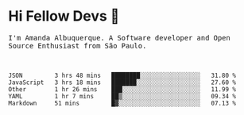 # Hi Fellow Devs :wave:
   
<p>
  <samp>
    I'm Amanda Albuquerque. A Software developer and Open Source Enthusiast from São Paulo.
  </samp>

  
<!--   [![Twitter Follow](https://img.shields.io/twitter/follow/alalbux?style=social)](https://www.twitter.com/alalbux)
  [![Linkedin Badge](https://img.shields.io/badge/-alalbux-blue?style=flat-square&logo=Linkedin&logoColor=white&link=https://www.linkedin.com/in/alalbux/)](https://www.linkedin.com/in/alalbux/)
  [![Medium Badge](https://img.shields.io/badge/-alalbux-black?style=flat-square&logo=Medium&logoColor=white&link=https://medium.com/@alalbux)](https://medium.com/@alalbux) -->
</p>

  <br/>
  

<!--START_SECTION:waka-->
```text
JSON         3 hrs 48 mins   ████████░░░░░░░░░░░░░░░░░   31.80 % 
JavaScript   3 hrs 18 mins   ███████░░░░░░░░░░░░░░░░░░   27.60 % 
Other        1 hr 26 mins    ███░░░░░░░░░░░░░░░░░░░░░░   11.99 % 
YAML         1 hr 7 mins     ██▒░░░░░░░░░░░░░░░░░░░░░░   09.34 % 
Markdown     51 mins         █▓░░░░░░░░░░░░░░░░░░░░░░░   07.13 % 
```
<!--END_SECTION:waka-->

